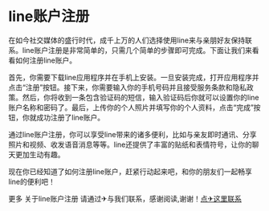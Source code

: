 # line账户注册

在如今社交媒体的盛行时代，成千上万的人们选择使用line来与亲朋好友保持联系。line账户注册是非常简单的，只需几个简单的步骤即可完成。下面让我们来看看如何注册line账户。

首先，你需要下载line应用程序并在手机上安装。一旦安装完成，打开应用程序并点击“注册”按钮。接下来，你需要输入你的手机号码并且接受服务条款和隐私政策。然后，你将收到一条包含验证码的短信，输入验证码后你就可以设置你的line账户名称和密码了。最后，上传你的个人照片并填写你的个人资料，点击“完成”按钮，你就成功注册了line账户。

通过line账户注册，你可以享受line带来的诸多便利，比如与亲友即时通讯、分享照片和视频、收发语音消息等等。line还提供了丰富的贴纸和表情符号，让你的聊天更加生动有趣。

现在你已经知道了如何注册line账户，赶紧行动起来吧，和你的朋友们一起畅享line的便利吧！

更多 关于line账户注册 请通过✈与我们联系，感谢阅读,谢谢！[点✈这里联系](https://a.k02.cc)